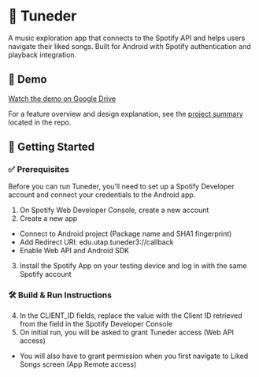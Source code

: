 # 🎵 Tuneder

A music exploration app that connects to the Spotify API and helps users navigate their liked songs. Built for Android with Spotify authentication and playback integration.

## 🎥 Demo

[Watch the demo on Google Drive](https://drive.google.com/file/d/1k40FbJmD2J3S0dsROuR7E1zh72MRhJxZ/view?usp=sharing)

For a feature overview and design explanation, see the [project summary](https://github.com/hannabethrmedina/tuneder/blob/main/Project_Summary.pdf) located in the repo.


## 🚀 Getting Started

### ✅ Prerequisites
Before you can run Tuneder, you’ll need to set up a Spotify Developer account and connect your credentials to the Android app.

1. On Spotify Web Developer Console, create a new account
2. Create a new app
  * Connect  to Android project (Package name and SHA1 fingerprint)
  * Add Redirect URI: edu.utap.tuneder3://callback
  * Enable Web API and Android SDK
3. Install the Spotify App on your testing device and log in with the same Spotify account
   
### 🛠 Build & Run Instructions

4. In the CLIENT_ID fields, replace the value with the Client ID retrieved from the field in the Spotify Developer Console
5. On initial run, you will be asked to grant Tuneder access (Web API access)
  * You will also have to grant permission when you first navigate to Liked Songs screen (App Remote access)
